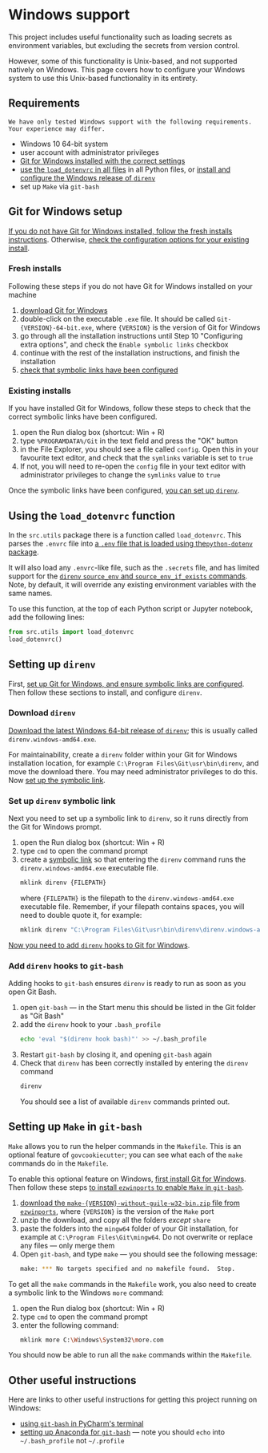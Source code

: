 # Windows support

This project includes useful functionality such as loading secrets as environment
variables, but excluding the secrets from version control.

However, some of this functionality is Unix-based, and not supported natively on
Windows. This page covers how to configure your Windows system to use this Unix-based
functionality in its entirety.

## Requirements

```{warning}
We have only tested Windows support with the following requirements. Your experience may differ.
```

* Windows 10 64-bit system
* user account with administrator privileges
* [Git for Windows installed with the correct settings](#git-for-windows-setup)
* [use the ``load_dotenvrc`` in all files](#using-the-load_dotenvrc-function) in all
  Python files, or [install and configure the Windows release of
  `direnv`](#setting-up-direnv)
* set up `Make` via `git-bash`

## Git for Windows setup

[If you do not have Git for Windows installed, follow the fresh installs
instructions](#fresh-installs). Otherwise, [check the configuration options for your
existing install](#existing-installs).

### Fresh installs

Following these steps if you do not have Git for Windows installed on your machine

1. [download Git for Windows][git-for-windows]
2. double-click on the executable `.exe` file. It should be called
   `Git-{VERSION}-64-bit.exe`, where `{VERSION}` is the version of Git for Windows
3. go through all the installation instructions until Step 10 "Configuring extra
   options", and check the `Enable symbolic links` checkbox
4. continue with the rest of the installation instructions, and finish the installation
5. [check that symbolic links have been configured](#existing-installs)

### Existing installs

If you have installed Git for Windows, follow these steps to check that the correct
symbolic links have been configured.

1. open the Run dialog box (shortcut: Win + R)
2. type `%PROGRAMDATA%/Git` in the text field and press the "OK" button
3. in the File Explorer, you should see a file called `config`. Open this in your
   favourite text editor, and check that the `symlinks` variable is set to `true`
4. If not, you will need to re-open the `config` file in your text editor with
   administrator privileges to change the `symlinks` value to `true`

Once the symbolic links have been configured, [you can set up
`direnv`](#setting-up-direnv).

## Using the `load_dotenvrc` function

In the `src.utils` package there is a function called `load_dotenvrc`. This parses the
`.envrc` file into [a `.env` file that is loaded using the`python-dotenv`
package][python-dotenv].

It will also load any `.envrc`-like file, such as the `.secrets` file, and has limited
support for the [`direnv` `source_env` and `source_env_if_exists`
commands][direnv-source-env]. Note, by default, it will override any existing
environment variables with the same names.

To use this function, at the top of each Python script or Jupyter notebook, add the
following lines:

```python
from src.utils import load_dotenvrc
load_dotenvrc()
```

## Setting up `direnv`

First, [set up Git for Windows, and ensure symbolic links are
configured](#git-for-windows-setup). Then follow these sections to install, and
configure `direnv`.

### Download `direnv`

[Download the latest Windows 64-bit release of `direnv`][direnv-releases]; this is
usually called `direnv.windows-amd64.exe`.

For maintainability, create a `direnv` folder within your Git for Windows installation
location, for example `C:\Program Files\Git\usr\bin\direnv`, and move the download
there. You may need administrator privileges to do this. Now [set up the symbolic
link](#set-up-direnv-symbolic-link).

### Set up `direnv` symbolic link

Next you need to set up a symbolic link to `direnv`, so it runs directly from the Git
for Windows prompt.

1. open the Run dialog box (shortcut: Win + R)
2. type `cmd` to open the command prompt
3. create a [symbolic link][git-for-windows-symbolic-links] so that entering the
   `direnv` command runs the `direnv.windows-amd64.exe` executable file.
   ```bash
   mklink direnv {FILEPATH}
   ```
   where `{FILEPATH}` is the filepath to the `direnv.windows-amd64.exe` executable
   file. Remember, if your filepath contains spaces, you will need to double quote it,
   for example:
   ```bash
   mklink direnv "C:\Program Files\Git\usr\bin\direnv\direnv.windows-amd64.exe"
   ```

[Now you need to add `direnv` hooks to Git for Windows](#add-direnv-hooks-to-git-bash).

### Add `direnv` hooks to `git-bash`

Adding hooks to `git-bash` ensures `direnv` is ready to run as soon as you open Git
Bash.

1. open `git-bash` — in the Start menu this should be listed in the Git folder as
   "Git Bash"
2. add the `direnv` hook to your `.bash_profile`
   ```bash
   echo 'eval "$(direnv hook bash)"' >> ~/.bash_profile
   ```
3. Restart `git-bash` by closing it, and opening `git-bash` again
4. Check that `direnv` has been correctly installed by entering the `direnv` command
   ```bash
   direnv
   ```
   You should see a list of available `direnv` commands printed out.

## Setting up `Make` in `git-bash`

`Make` allows you to run the helper commands in the `Makefile`. This is an optional
feature of `govcookiecutter`; you can see what each of the `make` commands do in the
`Makefile`.

To enable this optional feature on Windows, [first install Git for
Windows](#git-for-windows-setup). Then follow these steps [to install `ezwinports` to
enable `Make` in `git-bash`][so-ezwinports].

1. [download the `make-{VERSION}-without-guile-w32-bin.zip` file from
   `ezwinports`][ezwinports], where `{VERSION}` is the version of the `Make` port
2. unzip the download, and copy all the folders _except_ `share`
3. paste the folders into the `mingw64` folder of your Git installation, for example at
   `C:\Program Files\Git\mingw64`. Do not overwrite or replace any files — only merge
   them
6. Open `git-bash`, and type `make` — you should see the following message:
   ```bash
   make: *** No targets specified and no makefile found.  Stop.
   ```

To get all the `make` commands in the `Makefile` work, you also need to create a
symbolic link to the Windows `more` command:

1. open the Run dialog box (shortcut: Win + R)
2. type `cmd` to open the command prompt
3. enter the following command:
   ```bash
   mklink more C:\Windows\System32\more.com
   ```

You should now be able to run all the `make` commands within the `Makefile`.

## Other useful instructions

Here are links to other useful instructions for getting this project running on Windows:

* [using `git-bash` in PyCharm's terminal][so-pycharm-git-bash]
* [setting up Anaconda for `git-bash`][so-anaconda-git-bash] — note you should `echo`
  into `~/.bash_profile` not `~/.profile`

[ezwinports]: https://sourceforge.net/projects/ezwinports/files/
[direnv-releases]: https://github.com/direnv/direnv/releases
[direnv-source-env]: https://direnv.net/man/direnv-stdlib.1.html#codesourceenv-ltfileordirpathgtcode
[git-for-windows]: https://gitforwindows.org/
[git-for-windows-symbolic-links]: https://github.com/git-for-windows/git/wiki/Symbolic-Links
[microsoft-security-symbolic-links]: https://docs.microsoft.com/en-us/windows/security/threat-protection/security-policy-settings/create-symbolic-links
[python-dotenv]: https://saurabh-kumar.com/python-dotenv/
[so-anaconda-git-bash]: https://stackoverflow.com/a/56170202
[so-ezwinports]: https://stackoverflow.com/a/43779544
[so-pycharm-git-bash]: https://stackoverflow.com/a/20611422
